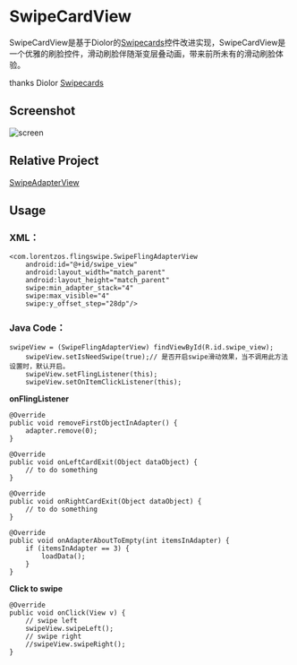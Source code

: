 # SwipeCardView
SwipeCardView是基于Diolor的[Swipecards](https://github.com/Diolor/Swipecards)控件改进实现，SwipeCardView是一个优雅的刷脸控件，滑动刷脸伴随渐变层叠动画，带来前所未有的滑动刷脸体验。  

thanks Diolor [Swipecards](https://github.com/Diolor/Swipecards)  

## Screenshot
![screen](https://github.com/xiepeijie/SwipeCardView/blob/master/ezgif.com.gif)

## Relative Project
[SwipeAdapterView](https://github.com/xiepeijie/SwipeAdapterView)

## Usage
### XML：
```
<com.lorentzos.flingswipe.SwipeFlingAdapterView
    android:id="@+id/swipe_view"
    android:layout_width="match_parent"
    android:layout_height="match_parent"
    swipe:min_adapter_stack="4"
    swipe:max_visible="4"
    swipe:y_offset_step="28dp"/>
```
### Java Code：
```
swipeView = (SwipeFlingAdapterView) findViewById(R.id.swipe_view);
    swipeView.setIsNeedSwipe(true);// 是否开启swipe滑动效果，当不调用此方法设置时，默认开启。
    swipeView.setFlingListener(this);
    swipeView.setOnItemClickListener(this);
```
**onFlingListener**
```
@Override
public void removeFirstObjectInAdapter() {
    adapter.remove(0);
}

@Override
public void onLeftCardExit(Object dataObject) {
    // to do something
}

@Override
public void onRightCardExit(Object dataObject) {
    // to do something
}

@Override
public void onAdapterAboutToEmpty(int itemsInAdapter) {
    if (itemsInAdapter == 3) {
        loadData();
    }
}
```
**Click to swipe**

```
@Override
public void onClick(View v) {
    // swipe left
    swipeView.swipeLeft();
    // swipe right
    //swipeView.swipeRight();
}
```
